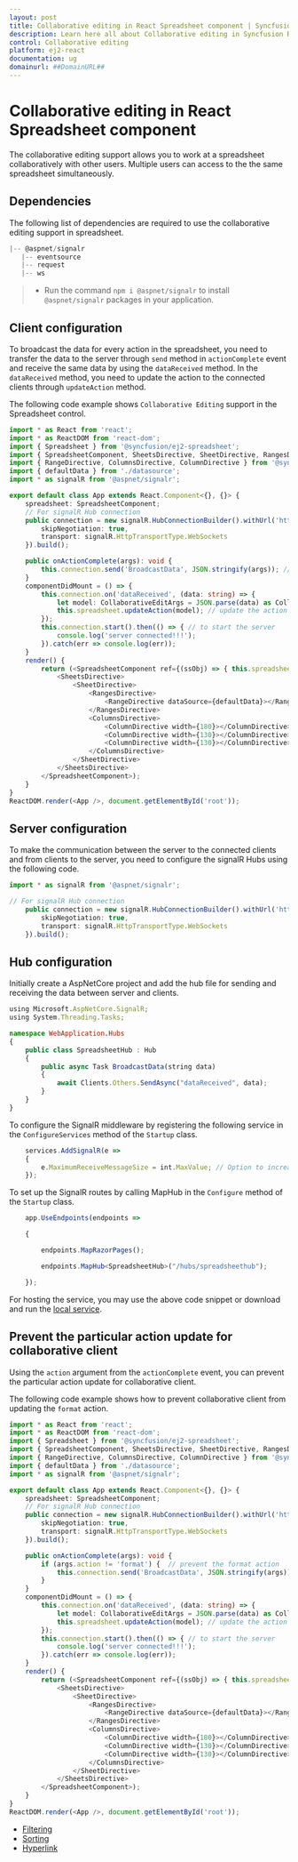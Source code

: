 ```yaml
---
layout: post
title: Collaborative editing in React Spreadsheet component | Syncfusion
description: Learn here all about Collaborative editing in Syncfusion React Spreadsheet component of Syncfusion Essential JS 2 and more.
control: Collaborative editing 
platform: ej2-react
documentation: ug
domainurl: ##DomainURL##
---
```


# Collaborative editing in React Spreadsheet component

The collaborative editing support allows you to work at a spreadsheet collaboratively with other users. Multiple users can access to the the same spreadsheet simultaneously.

## Dependencies

The following list of dependencies are required to use the collaborative editing support in spreadsheet.

```ts
|-- @aspnet/signalr
   |-- eventsource
   |-- request
   |-- ws

```

> * Run the command `npm i @aspnet/signalr` to install `@aspnet/signalr` packages in your application.

## Client configuration

To broadcast the data for every action in the spreadsheet, you need to transfer the data to the server through `send` method in `actionComplete` event and receive the same data by using the `dataReceived` method. In the `dataReceived` method, you need to update the action to the connected clients through `updateAction` method.

The following code example shows `Collaborative Editing` support in the Spreadsheet control.

```ts
import * as React from 'react';
import * as ReactDOM from 'react-dom';
import { Spreadsheet } from '@syncfusion/ej2-spreadsheet';
import { SpreadsheetComponent, SheetsDirective, SheetDirective, RangesDirective } from '@syncfusion/ej2-react-spreadsheet';
import { RangeDirective, ColumnsDirective, ColumnDirective } from '@syncfusion/ej2-react-spreadsheet';
import { defaultData } from './datasource';
import * as signalR from '@aspnet/signalr';

export default class App extends React.Component<{}, {}> {
    spreadsheet: SpreadsheetComponent;
    // For signalR Hub connection
    public connection = new signalR.HubConnectionBuilder().withUrl('https://localhost:44385/hubs/spreadsheethub', { // localhost from AspNetCore service
        skipNegotiation: true,
        transport: signalR.HttpTransportType.WebSockets
    }).build();

    public onActionComplete(args): void {
        this.connection.send('BroadcastData', JSON.stringify(args)); // send the action data to the server
    }
    componentDidMount = () => {
        this.connection.on('dataReceived', (data: string) => {
            let model: CollaborativeEditArgs = JSON.parse(data) as CollaborativeEditArgs;
            this.spreadsheet.updateAction(model); // update the action to the connected clients
        });
        this.connection.start().then(() => { // to start the server
            console.log('server connected!!!');
        }).catch(err => console.log(err));
    }
    render() {
        return (<SpreadsheetComponent ref={(ssObj) => { this.spreadsheet = ssObj }} actionComplete={this.onActionComplete.bind(this)}>
            <SheetsDirective>
                <SheetDirective>
                    <RangesDirective>
                        <RangeDirective dataSource={defaultData}></RangeDirective>
                    </RangesDirective>
                    <ColumnsDirective>
                        <ColumnDirective width={180}></ColumnDirective>
                        <ColumnDirective width={130}></ColumnDirective>
                        <ColumnDirective width={130}></ColumnDirective>
                    </ColumnsDirective>
                </SheetDirective>
            </SheetsDirective>
        </SpreadsheetComponent>);
    }
}
ReactDOM.render(<App />, document.getElementById('root'));
```

## Server configuration

To make the communication between the server to the connected clients and from clients to the server, you need to configure the signalR Hubs using the following code.

```ts
import * as signalR from '@aspnet/signalr';

// For signalR Hub connection
    public connection = new signalR.HubConnectionBuilder().withUrl('https://localhost:44385/hubs/spreadsheethub', { // localhost from AspNetCore service
        skipNegotiation: true,
        transport: signalR.HttpTransportType.WebSockets
    }).build();
```

## Hub configuration

Initially create a AspNetCore project and add the hub file for sending and receiving the data between server and clients.

```ts
using Microsoft.AspNetCore.SignalR;
using System.Threading.Tasks;

namespace WebApplication.Hubs
{
    public class SpreadsheetHub : Hub
    {
        public async Task BroadcastData(string data)
        {
            await Clients.Others.SendAsync("dataReceived", data);
        }
    }
}
```

To configure the SignalR middleware by registering the following service in the `ConfigureServices` method of the `Startup` class.

```ts
    services.AddSignalR(e =>
    {
        e.MaximumReceiveMessageSize = int.MaxValue; // Option to increase message size for inserting image feature. By default, SignalR send messages up to 32 KB.
    });
```

To set up the SignalR routes by calling MapHub in the `Configure` method of the `Startup` class.

```ts
    app.UseEndpoints(endpoints =>

    {

        endpoints.MapRazorPages();

        endpoints.MapHub<SpreadsheetHub>("/hubs/spreadsheethub");

    });
```

For hosting the service, you may use the above code snippet or download and run the [local service](https://www.syncfusion.com/downloads/support/directtrac/general/ze/WebApplication1327152095).

## Prevent the particular action update for collaborative client

Using the `action` argument from the `actionComplete` event, you can prevent the particular action update for collaborative client.

The following code example shows how to prevent collaborative client from updating the `format` action.

```ts
import * as React from 'react';
import * as ReactDOM from 'react-dom';
import { Spreadsheet } from '@syncfusion/ej2-spreadsheet';
import { SpreadsheetComponent, SheetsDirective, SheetDirective, RangesDirective } from '@syncfusion/ej2-react-spreadsheet';
import { RangeDirective, ColumnsDirective, ColumnDirective } from '@syncfusion/ej2-react-spreadsheet';
import { defaultData } from './datasource';
import * as signalR from '@aspnet/signalr';

export default class App extends React.Component<{}, {}> {
    spreadsheet: SpreadsheetComponent;
    // For signalR Hub connection
    public connection = new signalR.HubConnectionBuilder().withUrl('https://localhost:44385/hubs/spreadsheethub', {// localhost from AspNetCore service
        skipNegotiation: true,
        transport: signalR.HttpTransportType.WebSockets
    }).build();

    public onActionComplete(args): void {
        if (args.action != 'format') {  // prevent the format action
            this.connection.send('BroadcastData', JSON.stringify(args)); // send the action data to the server
        }
    }
    componentDidMount = () => {
        this.connection.on('dataReceived', (data: string) => {
            let model: CollaborativeEditArgs = JSON.parse(data) as CollaborativeEditArgs;
            this.spreadsheet.updateAction(model); // update the action to the connected clients
        });
        this.connection.start().then(() => { // to start the server
            console.log('server connected!!!');
        }).catch(err => console.log(err));
    }
    render() {
        return (<SpreadsheetComponent ref={(ssObj) => { this.spreadsheet = ssObj }} actionComplete={this.onActionComplete.bind(this)}>
            <SheetsDirective>
                <SheetDirective>
                    <RangesDirective>
                        <RangeDirective dataSource={defaultData}></RangeDirective>
                    </RangesDirective>
                    <ColumnsDirective>
                        <ColumnDirective width={180}></ColumnDirective>
                        <ColumnDirective width={130}></ColumnDirective>
                        <ColumnDirective width={130}></ColumnDirective>
                    </ColumnsDirective>
                </SheetDirective>
            </SheetsDirective>
        </SpreadsheetComponent>);
    }
}
ReactDOM.render(<App />, document.getElementById('root'));
```

* [Filtering](../filter)
* [Sorting](../sort)
* [Hyperlink](../link)